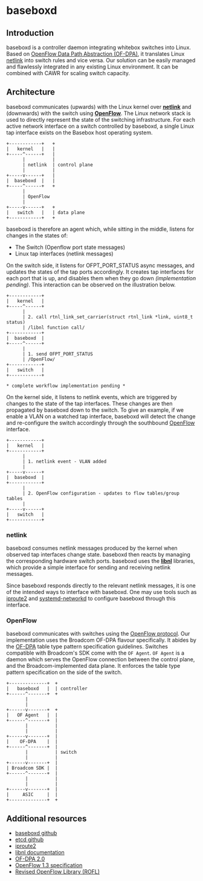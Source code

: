 # baseboxd
## Introduction
baseboxd is a controller daemon integrating whitebox switches into Linux. Based on [OpenFlow Data Path Abstraction (OF-DPA)][rofl], it translates Linux [netlink][libnl_docs] into switch rules and vice versa. Our solution can be easily managed and flawlessly integrated in any existing Linux environment. It can be combined with CAWR for scaling switch capacity.

## Architecture
baseboxd communicates (upwards) with the Linux kernel over [**netlink**][libnl_docs] and (downwards) with the switch using [**OpenFlow**][of]. The Linux network stack is used to directly represent the state of the switching infrastructure. For each active network interface on a switch controlled by baseboxd, a single Linux tap interface exists on the Basebox host operating system.


```text
+------------+   +
|   kernel   |   |
+-----^------+   |
      |          |
      | netlink  | control plane
      |          |
+-----v------+   |
|  baseboxd  |   |
+-----^------+   +
      |
      | OpenFlow
      |
+-----v------+   +
|   switch   |   | data plane
+------------+   +
```

baseboxd is therefore an agent which, while sitting in the middle, listens for changes in the states of:
* The Switch (Openflow port state messages)
* Linux tap interfaces (netlink messages)

On the switch side, it listens for OFPT_PORT_STATUS async messages, and updates the states of the tap ports accordingly. It creates tap interfaces for each port that is up, and disables them when they go down *(implementation pending)*. This interaction can be observed on the illustration below.

```text
+------------+   
|   kernel   |   
+-----^------+   
      |          
      | 2. call rtnl_link_set_carrier(struct rtnl_link *link, uint8_t status)
      | /libnl function call/
+------------+   
|  baseboxd  |   
+-----^------+   
      |
      | 1. send OFPT_PORT_STATUS
      | /OpenFlow/
+------------+   
|   switch   |   
+------------+   

* complete workflow implementation pending *
```

On the kernel side, it listens to netlink events, which are triggered by changes to the state of the tap interfaces. These changes are then propagated by baseboxd down to the switch. To give an example, if we enable a VLAN on a watched tap interface, baseboxd will detect the change and re-configure the switch accordingly through the southbound [OpenFlow][of] interface.

```text
+------------+   
|   kernel   |   
+------------+   
      |          
      | 1. netlink event - VLAN added
      |
+-----v------+   
|  baseboxd  |   
+------------+   
      |
      | 2. OpenFlow configuration - updates to flow tables/group tables
      |
+-----v------+   
|   switch   |   
+------------+   

```

### netlink
baseboxd consumes netlink messages produced by the kernel when observed tap interfaces change state. baseboxd then reacts by managing the corresponding hardware switch ports. baseboxd uses the [**libnl**][libnl_docs] libraries, which provide a simple interface for sending and receiving netlink messages.

Since baseboxd responds directly to the relevant netlink messages, it is one of the intended ways to interface with baseboxd. One may use tools such as [iproute2][] and [systemd-networkd][] to configure baseboxd through this interface.


### OpenFlow
baseboxd communicates with switches using the [OpenFlow protocol][of]. Our implementation uses the Broadcom OF-DPA flavour specifically. It abides by the [OF-DPA][ofdpa] table type pattern specification guidelines. Switches compatible with Broadcom's SDK come with the `OF Agent`. `OF Agent` is a daemon which serves the OpenFlow connection between the control plane, and the Broadcom-implemented data plane. It enforces the table type pattern specification on the side of the switch.

```text
+--------------+  +
|   baseboxd   |  | controller
+------^-------+  +
       |
       |
+------v-------+  +
|   OF Agent   |  |
+------^-------+  |
       |          |
       |          |
+------v-------+  |
|    OF-DPA    |  |
+------^-------+  |
       |          | switch
       |          |
+------v-------+  |
| Broadcom SDK |  |
+------^-------+  |
       |          |
       |          |
+------v-------+  |
|     ASIC     |  |
+--------------+  +

```

## Additional resources
* [baseboxd github][baseboxd_gh]
* [etcd github][etcd_gh]
* [iproute2][iproute2]
* [libnl documentation][libnl_docs]
* [OF-DPA 2.0][ofdpa]
* [OpenFlow 1.3 specification][of]
* [Revised OpenFlow Library (ROFL)][rofl]

[ofdpa]: https://github.com/Broadcom-Switch/of-dpa (OF-DPA 2.0 GitHub Repository)
[of]: https://www.opennetworking.org/images/stories/downloads/sdn-resources/onf-specifications/openflow/openflow-spec-v1.3.0.pdf (Openflow v1.3 specification pdf)
[etcd_gh]: https://github.com/coreos/etcd (etcd GitHub repository)
[iproute2]: https://wiki.linuxfoundation.org/networking/iproute2 (iproute2 Wiki)
[rofl]: https://www.github.com/bisdn/rofl-common (ROFL GitHub Repository)
[baseboxd_gh]: https://www.github.com/bisdn/basebox (baseboxd GitHub Repository)
[libnl_docs]: https://www.infradead.org/~tgr/libnl/doc/api/ (libnl API Documentation)
[systemd-networkd]: https://github.com/systemd/systemd (systemd GitHub Repository)
